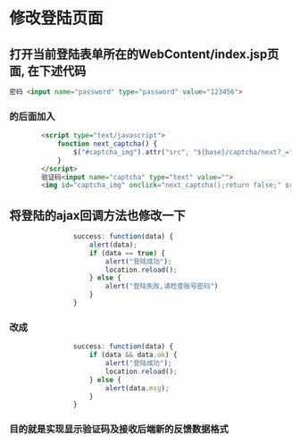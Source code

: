 # 修改登陆页面

## 打开当前登陆表单所在的WebContent/index.jsp页面, 在下述代码

```html
密码 <input name="password" type="password" value="123456">
```

### 的后面加入

```html
		<script type="text/javascript">
			function next_captcha() {
				$("#captcha_img").attr("src", "${base}/captcha/next?_=" + new Date().getTime());
			}
		</script>
		验证码<input name="captcha" type="text" value="">
		<img id="captcha_img" onclick="next_captcha();return false;" src="${base}/captcha/next"></img>
```

## 将登陆的ajax回调方法也修改一下

```js
				success: function(data) {
					alert(data);
					if (data == true) {
						alert("登陆成功");
						location.reload();
					} else {
						alert("登陆失败,请检查账号密码")
					}
				}
```

### 改成

```js
				success: function(data) {
					if (data && data.ok) {
						alert("登陆成功");
						location.reload();
					} else {
						alert(data.msg);
					}
				}
```

### 目的就是实现显示验证码及接收后端新的反馈数据格式
